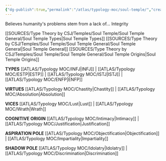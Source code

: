 ```yaml
---
{"dg-publish":true,"permalink":"/atlas/typology-moc/soul-temple/","created":"2022-12-20T21:29:18.567+01:00","updated":"2023-02-19T16:46:18.384+01:00"}
---
```



Believes humanity's problems stem from a lack of...
Integrity

[[SOURCES/Type Theory by CSJ/Temples/Soul Temple/Soul Temple General/Soul Temple Types\|Soul Temple Types]]
[[SOURCES/Type Theory by CSJ/Temples/Soul Temple/Soul Temple General/Soul Temple General\|Soul Temple General]]
[[SOURCES/Type Theory by CSJ/Temples/Soul Temple/Soul Temple General/Soul Temple Origins\|Soul Temple Origins]]

**TYPES** 
[[ATLAS/Typology MOC/INFJ\|INFJ]] | [[ATLAS/Typology MOC/ESTP\|ESTP]] | [[ATLAS/Typology MOC/ISTJ\|ISTJ]] | [[ATLAS/Typology MOC/ENFP\|ENFP]]

**VIRTUES** 
[[ATLAS/Typology MOC/Chastity\|Chastity]] | [[ATLAS/Typology MOC/Absolution\|Absolution]]

**VICES**
[[ATLAS/Typology MOC/Lust\|Lust]] | [[ATLAS/Typology MOC/Wrath\|Wrath]]

**COGNITIVE ORIGIN**
[[ATLAS/Typology MOC/Intimacy\|Intimacy]] | [[ATLAS/Typology MOC/Justification\|Justification]]

**ASPIRATION POLE**
[[ATLAS/Typology MOC/Objectification\|Objectification]] | [[ATLAS/Typology MOC/Impartiality\|Impartiality]]

**SHADOW POLE**
[[ATLAS/Typology MOC/Idolatry\|Idolatry]] | [[ATLAS/Typology MOC/Discrimination\|Discrimination]]
